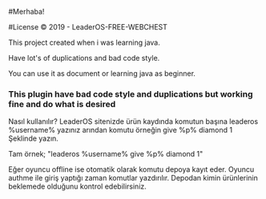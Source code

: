 #Merhaba!

#License © 2019 - LeaderOS-FREE-WEBCHEST

This project created when i was learning java.

Have lot's of duplications and bad code style.

You can use it as document or learning java as beginner.

### This plugin have bad code style and duplications but working fine and do what is desired

Nasıl kullanılır?
LeaderOS sitenizde ürün kaydında komutun başına leaderos %username% yazınız arından komutu örneğin give %p% diamond 1 Şeklinde yazın.

Tam örnek;
  "leaderos %username% give %p% diamond 1"

Eğer oyuncu offline ise otomatik olarak komutu depoya kayıt eder. Oyuncu authme ile giriş yaptığı zaman komutlar yazdırılır.
Depodan kimin ürünlerinin beklemede olduğunu kontrol edebilirsiniz.
